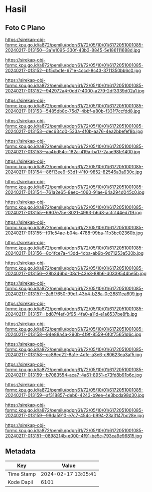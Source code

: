 # Hasil

## Foto C Plano

https://sirekap-obj-formc.kpu.go.id/a872/pemilu/pdpr/61/72/05/10/01/6172051001085-20240217-013150--3a1e1095-330f-43b3-8845-5e186111688d.jpg

https://sirekap-obj-formc.kpu.go.id/a872/pemilu/pdpr/61/72/05/10/01/6172051001085-20240217-013152--bf5cbc1e-671e-4ccd-8c43-3711350bb6c0.jpg

https://sirekap-obj-formc.kpu.go.id/a872/pemilu/pdpr/61/72/05/10/01/6172051001085-20240217-013152--942972a4-0dd7-4000-a279-2df3339d02a1.jpg

https://sirekap-obj-formc.kpu.go.id/a872/pemilu/pdpr/61/72/05/10/01/6172051001085-20240217-013153--5485db8c-75d7-4bbf-a80b-f331f7ccfdd8.jpg

https://sirekap-obj-formc.kpu.go.id/a872/pemilu/pdpr/61/72/05/10/01/6172051001085-20240217-013153--dec634d0-533a-4f0b-aa76-4ea2bbefef8b.jpg

https://sirekap-obj-formc.kpu.go.id/a872/pemilu/pdpr/61/72/05/10/01/6172051001085-20240217-013153--aa4bd54c-182a-419a-ba17-2aae98fe1400.jpg

https://sirekap-obj-formc.kpu.go.id/a872/pemilu/pdpr/61/72/05/10/01/6172051001085-20240217-013154--86f13ee9-53d1-41f0-9852-82546a3a930c.jpg

https://sirekap-obj-formc.kpu.go.id/a872/pemilu/pdpr/61/72/05/10/01/6172051001085-20240217-013154--761a2e65-8eec-4060-91ae-64a294d045c0.jpg

https://sirekap-obj-formc.kpu.go.id/a872/pemilu/pdpr/61/72/05/10/01/6172051001085-20240217-013155--6907e75e-8021-4993-b6d8-acfc144ed7f9.jpg

https://sirekap-obj-formc.kpu.go.id/a872/pemilu/pdpr/61/72/05/10/01/6172051001085-20240217-013155--f01c54ae-b04a-4788-99ba-11b3bc02360b.jpg

https://sirekap-obj-formc.kpu.go.id/a872/pemilu/pdpr/61/72/05/10/01/6172051001085-20240217-013156--8c4fce7a-43dd-4cba-ab9b-9d71253a530b.jpg

https://sirekap-obj-formc.kpu.go.id/a872/pemilu/pdpr/61/72/05/10/01/6172051001085-20240217-013156--28b346bd-08c1-43e3-88b6-d0339544be5b.jpg

https://sirekap-obj-formc.kpu.go.id/a872/pemilu/pdpr/61/72/05/10/01/6172051001085-20240217-013157--2a8f7650-99df-43b4-b28a-0e28811ea609.jpg

https://sirekap-obj-formc.kpu.go.id/a872/pemilu/pdpr/61/72/05/10/01/6172051001085-20240217-013157--bd87f4ef-0f95-4fa0-a11d-e1a6537be8fb.jpg

https://sirekap-obj-formc.kpu.go.id/a872/pemilu/pdpr/61/72/05/10/01/6172051001085-20240217-013158--94e88a4a-290b-4f9f-8559-6f0f75651d6c.jpg

https://sirekap-obj-formc.kpu.go.id/a872/pemilu/pdpr/61/72/05/10/01/6172051001085-20240217-013158--cc88ec22-8a1e-4dfe-a3e6-c80623ea3af5.jpg

https://sirekap-obj-formc.kpu.go.id/a872/pemilu/pdpr/61/72/05/10/01/6172051001085-20240217-013159--b7083554-aca7-4a61-8951-c73fd8b91b6c.jpg

https://sirekap-obj-formc.kpu.go.id/a872/pemilu/pdpr/61/72/05/10/01/6172051001085-20240217-013159--af318857-deb6-4243-b9ee-4e3bcda98d30.jpg

https://sirekap-obj-formc.kpu.go.id/a872/pemilu/pdpr/61/72/05/10/01/6172051001085-20240217-013159--99da5910-e7c7-454c-b994-23a3147bc28e.jpg

https://sirekap-obj-formc.kpu.go.id/a872/pemilu/pdpr/61/72/05/10/01/6172051001085-20240217-013151--0898214b-e000-4f91-be5c-793ca9e96815.jpg


## Metadata

| Key        | Value               |
| ---------- | ------------------- |
| Time Stamp | 2024-02-17 13:05:41 |
| Kode Dapil | 6101                |



